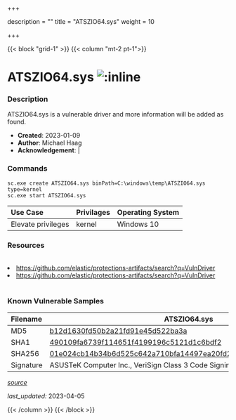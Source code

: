 +++

description = ""
title = "ATSZIO64.sys"
weight = 10

+++


{{< block "grid-1" >}}
{{< column "mt-2 pt-1">}}


# ATSZIO64.sys ![:inline](/images/twitter_verified.png) 


### Description

ATSZIO64.sys is a vulnerable driver and more information will be added as found.

- **Created**: 2023-01-09
- **Author**: Michael Haag
- **Acknowledgement**:  | [](https://twitter.com/)

### Commands

```
sc.exe create ATSZIO64.sys binPath=C:\windows\temp\ATSZIO64.sys type=kernel
sc.exe start ATSZIO64.sys
```

| Use Case | Privilages | Operating System | 
|:---- | ---- | ---- |
| Elevate privileges | kernel | Windows 10 |

### Resources
<br>
<li><a href=" https://github.com/elastic/protections-artifacts/search?q=VulnDriver"> https://github.com/elastic/protections-artifacts/search?q=VulnDriver</a></li>
<li><a href="https://github.com/elastic/protections-artifacts/search?q=VulnDriver">https://github.com/elastic/protections-artifacts/search?q=VulnDriver</a></li>
<br>

### Known Vulnerable Samples

| Filename | ATSZIO64.sys |
|:---- | ---- | 
| MD5 | <a href="https://www.virustotal.com/gui/file/b12d1630fd50b2a21fd91e45d522ba3a">b12d1630fd50b2a21fd91e45d522ba3a</a> |
| SHA1 | <a href="https://www.virustotal.com/gui/file/490109fa6739f114651f4199196c5121d1c6bdf2">490109fa6739f114651f4199196c5121d1c6bdf2</a> |
| SHA256 | <a href="https://www.virustotal.com/gui/file/01e024cb14b34b6d525c642a710bfa14497ea20fd287c39ba404b10a8b143ece">01e024cb14b34b6d525c642a710bfa14497ea20fd287c39ba404b10a8b143ece</a> |
| Signature | ASUSTeK Computer Inc., VeriSign Class 3 Code Signing 2010 CA, VeriSign   |


[*source*](https://github.com/magicsword-io/LOLDrivers/tree/main/yaml/atszio64.sys.yml)

*last_updated:* 2023-04-05








{{< /column >}}
{{< /block >}}
